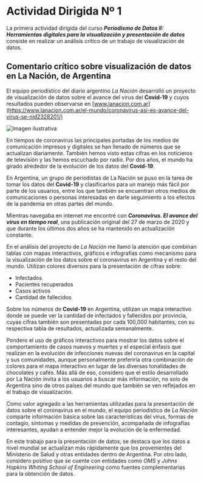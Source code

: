 # Actividad Dirigida Nº 1

La primera actividad dirigida del curso ***Periodismo de Datos II: Herramientas digitales para la visualización y presentación de datos*** consiste en realizar un análisis crítico de un trabajo de visualización de datos.

## Comentario crítico sobre visualización de datos en La Nación, de Argentina

El equipo periodístico del diario argentino _La Nación_ desarrolló un proyecto de visualización de datos sobre el avance del virus del __Covid-19__ y cuyos resultados pueden observarse en [www.lanacion.com.ar](https://www.lanacion.com.ar/el-mundo/coronavirus-asi-es-avance-del-virus-se-nid2328201/) 

![Imagen ilustrativa](https://static.wixstatic.com/media/44741e_77fbfe553ddc4e2c9de80fe547c05f65~mv2.jpg/v1/fit/w_958%2Ch_596%2Cal_c%2Cq_80/file.jpg)

En tiempos de coronavirus las principales portadas de los medios de comunicación impresos y digitales se han llenado de números que se actualizan diariamente. También hemos visto estas cifras en los noticieros de televisión y las hemos escuchado por radio. Por dos años, el mundo ha girado alrededor de la evolución de los datos del **Covid-19**.

En Argentina, un grupo de periodistas de La Nación se puso en la tarea de tomar los datos del __Covid-19__ y clasificarlos para un manejo más fácil por parte de los usuarios, entre los que también se encuentran otros medios de comunicaciones o personas interesadas en darle seguimiento a los efectos de la pandemia en otras partes del mundo.

Mientras navegaba en internet me encontré con ***Coronavirus. El avance del virus en tiempo real***, una publicación original del 27 de marzo de 2020 y que durante los últimos dos años se ha mantenido en actualización constante.

En el análisis del proyecto de *La Nación* me llamó la atención que combinan tablas con mapas interactivos, gráficos e infografías como mecanismo para la visualización de los datos sobre el coronavirus en Argentina y el resto del mundo. Utilizan colores diversos para la presentación de cifras sobre:

+ Infectados
+ Pacientes recuperados 
+ Casos activos
+ Cantidad de fallecidos

Sobre los números de __Covid-19__ en Argentina, utilizan un mapa interactivo donde se puede ver la cantidad de infectados y fallecidos por provincia, cuyas cifras también son presentadas por cada 100,000 habitantes, con su respectiva tabla de resultados, actualizada semanalmente.

Pondero el uso de gráficos interactivos para mostrar los datos sobre el comportamiento de casos nuevos y muertes y el especial énfasis que realizan en la evolución de infecciones nuevas del coronavirus en la capital y sus comunidades, aunque personalmente preferiría otra combinación de colores para el mapa interactivo en lugar de las diversas tonalidades de chocolates y cafés. Más allá de eso, considero que el estilo desarrollado por La Nación invita a los usuarios a buscar más información, no solo de Argentina sino de otros países del mundo que también se ven reflejados en el trabajo de visualización.

Como valor agregado a las herramientas utilizadas para la presentación de datos sobre el coronavirus en el mundo, el equipo periodístico de _La Nación_ comparte información básica sobre las características del virus, formas de contagio, síntomas y medidas de prevención, acompañada de infografías interesantes, ayudan a entender mejor la evolución de la enfermedad.

En este trabajo para la presentación de datos, se destaca que los datos a nivel mundial se actualizan más rápidamente que los provenientes del Ministerio de Salud y otras entidades dentro de Argentina. Por otro lado, considero positivo que se cuente con entidades como _OMS_ y *Johns Hopkins Whiting School of Engineering* como fuentes complementarias para la obtención de datos.
